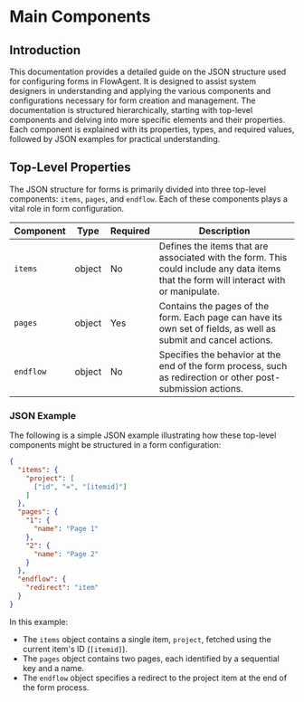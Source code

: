# Main Components

## Introduction

This documentation provides a detailed guide on the JSON structure used for configuring forms in FlowAgent. It is designed to assist system designers in understanding and applying the various components and configurations necessary for form creation and management. The documentation is structured hierarchically, starting with top-level components and delving into more specific elements and their properties. Each component is explained with its properties, types, and required values, followed by JSON examples for practical understanding.

## Top-Level Properties

The JSON structure for forms is primarily divided into three top-level components: `items`, `pages`, and `endflow`. Each of these components plays a vital role in form configuration.

| Component | Type   | Required | Description |
|-----------|--------|----------|-------------|
| `items`   | object | No       | Defines the items that are associated with the form. This could include any data items that the form will interact with or manipulate. |
| `pages`   | object | Yes      | Contains the pages of the form. Each page can have its own set of fields, as well as submit and cancel actions. |
| `endflow` | object | No       | Specifies the behavior at the end of the form process, such as redirection or other post-submission actions. |

### JSON Example

The following is a simple JSON example illustrating how these top-level components might be structured in a form configuration:

```json
{
  "items": {
    "project": [
      ["id", "=", "[itemid]"]
    ]
  },
  "pages": {
    "1": {
      "name": "Page 1"
    },
    "2": {
      "name": "Page 2"
    }
  },
  "endflow": {
    "redirect": "item"
  }
}
```

In this example:
- The `items` object contains a single item, `project`, fetched using the current item's ID (`[itemid]`).
- The `pages` object contains two pages, each identified by a sequential key and a name.
- The `endflow` object specifies a redirect to the project item at the end of the form process.

